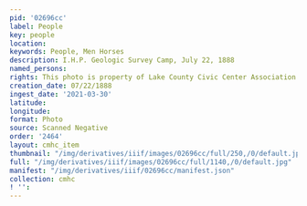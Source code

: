 ```yaml
---
pid: '02696cc'
label: People
key: people
location: 
keywords: People, Men Horses
description: I.H.P. Geologic Survey Camp, July 22, 1888
named_persons: 
rights: This photo is property of Lake County Civic Center Association.
creation_date: 07/22/1888
ingest_date: '2021-03-30'
latitude: 
longitude: 
format: Photo
source: Scanned Negative
order: '2464'
layout: cmhc_item
thumbnail: "/img/derivatives/iiif/images/02696cc/full/250,/0/default.jpg"
full: "/img/derivatives/iiif/images/02696cc/full/1140,/0/default.jpg"
manifest: "/img/derivatives/iiif/02696cc/manifest.json"
collection: cmhc
! '': 
---
```

